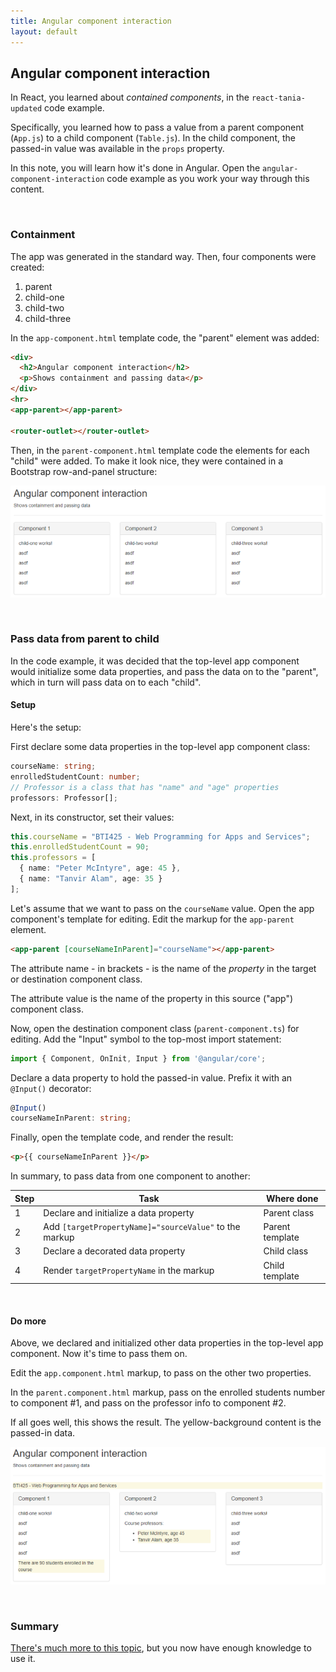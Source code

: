 ```yaml
---
title: Angular component interaction
layout: default
---
```


## Angular component interaction

In React, you learned about *contained components*, in the `react-tania-updated` code example. 

Specifically, you learned how to pass a value from a parent component (`App.js`) to a child component (`Table.js`). In the child component, the passed-in value was available in the `props` property. 

In this note, you will learn how it's done in Angular. Open the `angular-component-interaction` code example as you work your way through this content.

<br>

### Containment

The app was generated in the standard way. Then, four components were created:
1. parent
2. child-one
3. child-two
4. child-three

In the `app-component.html` template code, the "parent" element was added:

```html
<div>
  <h2>Angular component interaction</h2>
  <p>Shows containment and passing data</p>
</div>
<hr>
<app-parent></app-parent>

<router-outlet></router-outlet>
```

Then, in the `parent-component.html` template code the elements for each "child" were added. To make it look nice, they were contained in a Bootstrap row-and-panel structure:

![Containment, version 1](/media/angular-comp-interact-contain-1.png)

<br>

### Pass data from parent to child

In the code example, it was decided that the top-level app component would initialize some data properties, and pass the data on to the "parent", which in turn will pass data on to each "child". 

#### Setup

Here's the setup:

First declare some data properties in the top-level app component class:

```ts
courseName: string;
enrolledStudentCount: number;
// Professor is a class that has "name" and "age" properties
professors: Professor[];
```

Next, in its constructor, set their values:

```ts
this.courseName = "BTI425 - Web Programming for Apps and Services";
this.enrolledStudentCount = 90;
this.professors = [
  { name: "Peter McIntyre", age: 45 },
  { name: "Tanvir Alam", age: 35 }
];
```

Let's assume that we want to pass on the `courseName` value. Open the app component's template for editing. Edit the markup for the `app-parent` element. 

```html
<app-parent [courseNameInParent]="courseName"></app-parent>
````

The attribute name - in brackets - is the name of the *property* in the target or destination component class. 

The attribute value is the name of the property in this source ("app") component class. 

Now, open the destination component class (`parent-component.ts`) for editing. Add the "Input" symbol to the top-most import statement:

```ts
import { Component, OnInit, Input } from '@angular/core';
```

Declare a data property to hold the passed-in value. Prefix it with an `@Input()` decorator:

```ts
@Input()
courseNameInParent: string;
```

Finally, open the template code, and render the result:

```html
<p>{{ courseNameInParent }}</p>
```

In summary, to pass data from one component to another:

Step | Task | Where done
--- | --- | ---
1 | Declare and initialize a data property | Parent class
2 | Add `[targetPropertyName]="sourceValue"` to the markup | Parent template 
3 | Declare a decorated data property | Child class 
4 | Render `targetPropertyName` in the markup | Child template 

<br>

#### Do more

Above, we declared and initialized other data properties in the top-level app component. Now it's time to pass them on. 

Edit the `app.component.html` markup, to pass on the other two properties. 

In the `parent.component.html` markup, pass on the enrolled students number to component #1, and pass on the professor info to component #2. 

If all goes well, this shows the result. The yellow-background content is the passed-in data. 

![Containment, version 2](/media/angular-comp-interact-contain-2.png)

<br>

### Summary

[There's much more to this topic](https://angular.io/guide/component-interaction), but you now have enough knowledge to use it. 

<br>
